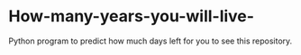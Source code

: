 # How-many-years-you-will-live-
Python program to predict how much days left for you to see this repository.

